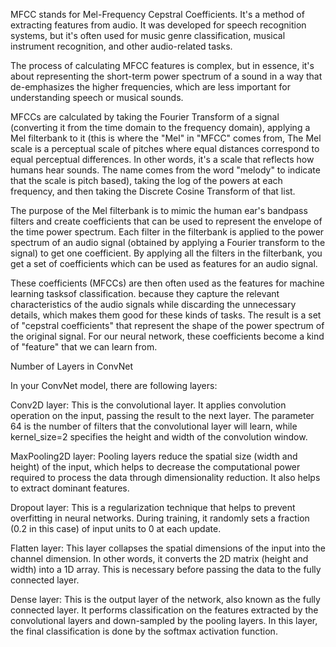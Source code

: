 MFCC stands for Mel-Frequency Cepstral Coefficients. It's a method of extracting features from audio. It was developed for speech recognition systems, but it's often used for music genre classification, musical instrument recognition, and other audio-related tasks.

The process of calculating MFCC features is complex, but in essence, it's about representing the short-term power spectrum of a sound in a way that de-emphasizes the higher frequencies, which are less important for understanding speech or musical sounds.

MFCCs are calculated by taking the Fourier Transform of a signal (converting it from the time domain to the frequency domain), applying a Mel filterbank to it (this is where the "Mel" in "MFCC" comes from, The Mel scale is a perceptual scale of pitches where equal distances correspond to equal perceptual differences. In other words, it's a scale that reflects how humans hear sounds. The name comes from the word "melody" to indicate that the scale is pitch based), taking the log of the powers at each frequency, and then taking the Discrete Cosine Transform of that list.

The purpose of the Mel filterbank is to mimic the human ear's bandpass filters and create coefficients that can be used to represent the envelope of the time power spectrum. Each filter in the filterbank is applied to the power spectrum of an audio signal (obtained by applying a Fourier transform to the signal) to get one coefficient. By applying all the filters in the filterbank, you get a set of coefficients which can be used as features for an audio signal.

These coefficients (MFCCs) are then often used as the features for machine learning tasksof classification. because they capture the relevant characteristics of the audio signals while discarding the unnecessary details, which makes them good for these kinds of tasks.
The result is a set of "cepstral coefficients" that represent the shape of the power spectrum of the original signal. For our neural network, these coefficients become a kind of "feature" that we can learn from.

Number of Layers in ConvNet

In your ConvNet model, there are following layers:

Conv2D layer: This is the convolutional layer. It applies convolution operation on the input, passing the result to the next layer. The parameter 64 is the number of filters that the convolutional layer will learn, while kernel_size=2 specifies the height and width of the convolution window.

MaxPooling2D layer: Pooling layers reduce the spatial size (width and height) of the input, which helps to decrease the computational power required to process the data through dimensionality reduction. It also helps to extract dominant features.

Dropout layer: This is a regularization technique that helps to prevent overfitting in neural networks. During training, it randomly sets a fraction (0.2 in this case) of input units to 0 at each update.

Flatten layer: This layer collapses the spatial dimensions of the input into the channel dimension. In other words, it converts the 2D matrix (height and width) into a 1D array. This is necessary before passing the data to the fully connected layer.

Dense layer: This is the output layer of the network, also known as the fully connected layer. It performs classification on the features extracted by the convolutional layers and down-sampled by the pooling layers. In this layer, the final classification is done by the softmax activation function.